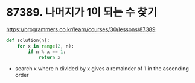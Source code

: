 # 87389. 나머지가 1이 되는 수 찾기

https://programmers.co.kr/learn/courses/30/lessons/87389

```python
def solution(n):
    for x in range(2, n):
        if n % x == 1:
            return x
```

- search x where n divided by x gives a remainder of 1 in the ascending order

